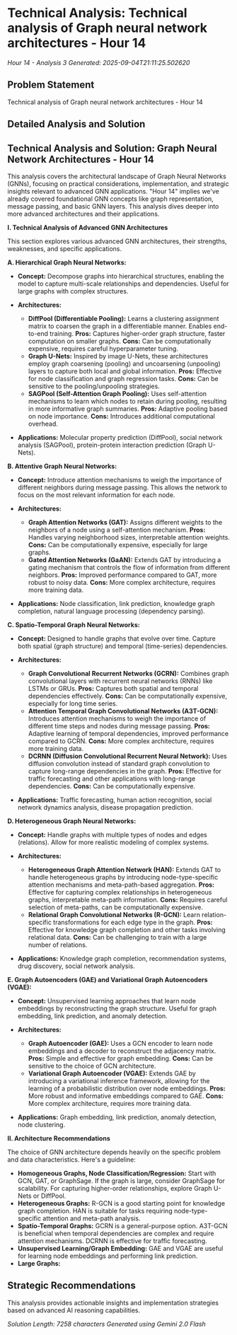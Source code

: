 # Technical Analysis: Technical analysis of Graph neural network architectures - Hour 14
*Hour 14 - Analysis 3*
*Generated: 2025-09-04T21:11:25.502620*

## Problem Statement
Technical analysis of Graph neural network architectures - Hour 14

## Detailed Analysis and Solution
## Technical Analysis and Solution: Graph Neural Network Architectures - Hour 14

This analysis covers the architectural landscape of Graph Neural Networks (GNNs), focusing on practical considerations, implementation, and strategic insights relevant to advanced GNN applications. "Hour 14" implies we've already covered foundational GNN concepts like graph representation, message passing, and basic GNN layers. This analysis dives deeper into more advanced architectures and their applications.

**I. Technical Analysis of Advanced GNN Architectures**

This section explores various advanced GNN architectures, their strengths, weaknesses, and specific applications.

**A. Hierarchical Graph Neural Networks:**

*   **Concept:**  Decompose graphs into hierarchical structures, enabling the model to capture multi-scale relationships and dependencies. Useful for large graphs with complex structures.
*   **Architectures:**
    *   **DiffPool (Differentiable Pooling):**  Learns a clustering assignment matrix to coarsen the graph in a differentiable manner. Enables end-to-end training. **Pros:**  Captures higher-order graph structure, faster computation on smaller graphs. **Cons:**  Can be computationally expensive, requires careful hyperparameter tuning.
    *   **Graph U-Nets:** Inspired by image U-Nets, these architectures employ graph coarsening (pooling) and uncoarsening (unpooling) layers to capture both local and global information. **Pros:** Effective for node classification and graph regression tasks. **Cons:**  Can be sensitive to the pooling/unpooling strategies.
    *   **SAGPool (Self-Attention Graph Pooling):** Uses self-attention mechanisms to learn which nodes to retain during pooling, resulting in more informative graph summaries. **Pros:** Adaptive pooling based on node importance. **Cons:** Introduces additional computational overhead.

*   **Applications:** Molecular property prediction (DiffPool), social network analysis (SAGPool), protein-protein interaction prediction (Graph U-Nets).

**B. Attentive Graph Neural Networks:**

*   **Concept:**  Introduce attention mechanisms to weigh the importance of different neighbors during message passing. This allows the network to focus on the most relevant information for each node.
*   **Architectures:**
    *   **Graph Attention Networks (GAT):** Assigns different weights to the neighbors of a node using a self-attention mechanism. **Pros:**  Handles varying neighborhood sizes, interpretable attention weights. **Cons:**  Can be computationally expensive, especially for large graphs.
    *   **Gated Attention Networks (GaAN):** Extends GAT by introducing a gating mechanism that controls the flow of information from different neighbors. **Pros:**  Improved performance compared to GAT, more robust to noisy data. **Cons:**  More complex architecture, requires more training data.

*   **Applications:**  Node classification, link prediction, knowledge graph completion, natural language processing (dependency parsing).

**C. Spatio-Temporal Graph Neural Networks:**

*   **Concept:**  Designed to handle graphs that evolve over time. Capture both spatial (graph structure) and temporal (time-series) dependencies.
*   **Architectures:**
    *   **Graph Convolutional Recurrent Networks (GCRN):** Combines graph convolutional layers with recurrent neural networks (RNNs) like LSTMs or GRUs.  **Pros:**  Captures both spatial and temporal dependencies effectively. **Cons:**  Can be computationally expensive, especially for long time series.
    *   **Attention Temporal Graph Convolutional Networks (A3T-GCN):**  Introduces attention mechanisms to weigh the importance of different time steps and nodes during message passing. **Pros:**  Adaptive learning of temporal dependencies, improved performance compared to GCRN. **Cons:**  More complex architecture, requires more training data.
    *   **DCRNN (Diffusion Convolutional Recurrent Neural Network):** Uses diffusion convolution instead of standard graph convolution to capture long-range dependencies in the graph. **Pros:**  Effective for traffic forecasting and other applications with long-range dependencies. **Cons:**  Can be computationally expensive.

*   **Applications:**  Traffic forecasting, human action recognition, social network dynamics analysis, disease propagation prediction.

**D. Heterogeneous Graph Neural Networks:**

*   **Concept:**  Handle graphs with multiple types of nodes and edges (relations).  Allow for more realistic modeling of complex systems.
*   **Architectures:**
    *   **Heterogeneous Graph Attention Network (HAN):**  Extends GAT to handle heterogeneous graphs by introducing node-type-specific attention mechanisms and meta-path-based aggregation. **Pros:**  Effective for capturing complex relationships in heterogeneous graphs, interpretable meta-path information. **Cons:**  Requires careful selection of meta-paths, can be computationally expensive.
    *   **Relational Graph Convolutional Networks (R-GCN):**  Learn relation-specific transformations for each edge type in the graph. **Pros:**  Effective for knowledge graph completion and other tasks involving relational data. **Cons:**  Can be challenging to train with a large number of relations.

*   **Applications:** Knowledge graph completion, recommendation systems, drug discovery, social network analysis.

**E. Graph Autoencoders (GAE) and Variational Graph Autoencoders (VGAE):**

*   **Concept:**  Unsupervised learning approaches that learn node embeddings by reconstructing the graph structure. Useful for graph embedding, link prediction, and anomaly detection.
*   **Architectures:**
    *   **Graph Autoencoder (GAE):** Uses a GCN encoder to learn node embeddings and a decoder to reconstruct the adjacency matrix. **Pros:**  Simple and effective for graph embedding. **Cons:**  Can be sensitive to the choice of GCN architecture.
    *   **Variational Graph Autoencoder (VGAE):**  Extends GAE by introducing a variational inference framework, allowing for the learning of a probabilistic distribution over node embeddings. **Pros:**  More robust and informative embeddings compared to GAE. **Cons:**  More complex architecture, requires more training data.

*   **Applications:**  Graph embedding, link prediction, anomaly detection, node clustering.

**II. Architecture Recommendations**

The choice of GNN architecture depends heavily on the specific problem and data characteristics.  Here's a guideline:

*   **Homogeneous Graphs, Node Classification/Regression:** Start with GCN, GAT, or GraphSage. If the graph is large, consider GraphSage for scalability. For capturing higher-order relationships, explore Graph U-Nets or DiffPool.
*   **Heterogeneous Graphs:** R-GCN is a good starting point for knowledge graph completion.  HAN is suitable for tasks requiring node-type-specific attention and meta-path analysis.
*   **Spatio-Temporal Graphs:**  GCRN is a general-purpose option. A3T-GCN is beneficial when temporal dependencies are complex and require attention mechanisms. DCRNN is effective for traffic forecasting.
*   **Unsupervised Learning/Graph Embedding:**  GAE and VGAE are useful for learning node embeddings and performing link prediction.
*   **Large Graphs:**  

## Strategic Recommendations
This analysis provides actionable insights and implementation strategies
based on advanced AI reasoning capabilities.

*Solution Length: 7258 characters*
*Generated using Gemini 2.0 Flash*
